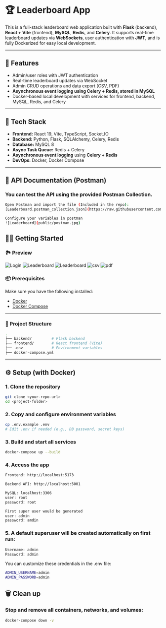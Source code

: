 # 🏆 Leaderboard App

This is a full-stack leaderboard web application built with **Flask** (backend), **React + Vite** (frontend), **MySQL**, **Redis**, and **Celery**. It supports real-time leaderboard updates via **WebSockets**, user authentication with **JWT**, and is fully Dockerized for easy local development.

---

## 🚀 Features

- Admin/user roles with JWT authentication
- Real-time leaderboard updates via WebSocket
- Admin CRUD operations and data export (CSV, PDF)
- **Asynchronous event logging using Celery + Redis, stored in MySQL**
- Docker-based local development with services for frontend, backend, MySQL, Redis, and Celery

---

## 🧰 Tech Stack

- **Frontend:** React 19, Vite, TypeScript, Socket.IO
- **Backend:** Python, Flask, SQLAlchemy, Celery, Redis
- **Database:** MySQL 8
- **Async Task Queue:** Redis + Celery
- **Asynchronous event logging** using **Celery + Redis**
- **DevOps:** Docker, Docker Compose

---

## 📮 API Documentation (Postman)
### You can test the API using the provided Postman Collection.

```bash
Open Postman and import the file (Included in the repo):
[Leaderboard.postman_collection.json](https://raw.githubusercontent.com/Chiwai15/leaderboard/refs/heads/main/Leaderboard.postman_collection.json)<br />

Configure your variables in postman
![Leaderboard](public/postman.jpg)
```

## 🧑‍💻 Getting Started

### 🏞️ Preview
![Login](public/login.jpg)
![Leaderboard](public/admin-leaderboard.jpg)
![Leaderboard](public/leaderboard.jpg)
![csv](public/csv.jpg)
![pdf](public/pdf.jpg)

### 📦 Prerequisites

Make sure you have the following installed:

- [Docker](https://www.docker.com/)
- [Docker Compose](https://docs.docker.com/compose/)

---

### 📁 Project Structure

```bash
.
├── backend/         # Flask backend
├── frontend/        # React frontend (Vite)
├── .env             # Environment variables
├── docker-compose.yml
```

---
## ⚙️ Setup (with Docker)
### 1. Clone the repository
```bash
git clone <your-repo-url>
cd <project-folder>
```

### 2. Copy and configure environment variables
```bash
cp .env.example .env
# Edit .env if needed (e.g., DB password, secret keys)
```

### 3. Build and start all services
```bash
docker-compose up --build
```

### 4. Access the app
```bash
Frontend: http://localhost:5173

Backend API: http://localhost:5001

MySQL: localhost:3306
user: root
password: root 

First super user would be generated
user: admin
password: amdin 
```

### 5. A default superuser will be created automatically on first run:
```bash
Username: admin  
Password: admin
```
You can customize these credentials in the .env file:
```bash
ADMIN_USERNAME=admin
ADMIN_PASSWORD=admin
```

## 🗑 Clean up
### Stop and remove all containers, networks, and volumes:
```bash
docker-compose down -v
```
